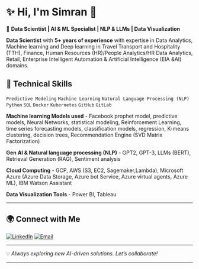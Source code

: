 # ✨ Hi, I'm Simran 👋  

🚀 **Data Scientist | AI & ML Specialist | NLP & LLMs | Data Visualization**  

**Data Scientist** with **5+ years of experience** with expertise in Data Analytics, Machine learning and Deep learning in Travel Transport and Hospitality (TTH), Finance, Human Resources (HR)/People Analytics/HR Data Analytics, Retail, Enterprise Intelligent Automation & Artificial Intelligence (EIA &AI) domains.

## 🔹 Technical Skills  
`Predictive Modeling` `Machine Learning` `Natural Language Processing (NLP)` `Python` `SQL` `Docker` `Kubernetes` `GitHub` `GitLab`  

**Machine learning Models used** - Facebook prophet model, predictive models, Neural Networks, statistical modeling, Reinforcement Learning, time series forecasting models, classification models, regression, K-means clustering, decision trees, Recommendation Engine (SVD Matrix Factorization)

**Gen AI & Natural language processing (NLP)** - GPT2, GPT-3, LLMs (BERT), Retrieval Generation (RAG), Sentiment analysis

**Cloud Computing** - GCP, AWS (S3, EC2, Sagemaker,Lambda), Microsoft Azure (Azure Data Storage, Azure bot Service, Azure virtual agents, Azure ML), IBM Watson Assistant

**Data Visualization Tools** - Power BI, Tableau

---

## 🌍 Connect with Me  

[![LinkedIn](https://img.shields.io/badge/LinkedIn-0A66C2?style=for-the-badge&logo=linkedin&logoColor=white)](https://www.linkedin.com/in/simran-yesukumar-243784111/)  [![Email](https://img.shields.io/badge/Email-D14836?style=for-the-badge&logo=gmail&logoColor=white)](mailto:nysimran@gmail.com)  

---

💡 *Always exploring new AI-driven solutions. Let’s collaborate!*  

---
